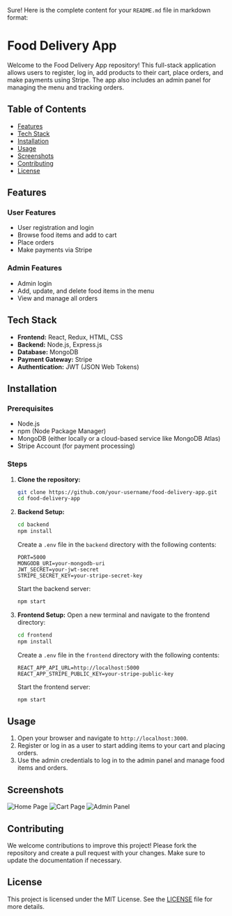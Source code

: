 Sure! Here is the complete content for your `README.md` file in markdown format:
# Food Delivery App

Welcome to the Food Delivery App repository! This full-stack application allows users to register, log in, add products to their cart, place orders, and make payments using Stripe. The app also includes an admin panel for managing the menu and tracking orders.

## Table of Contents

- [Features](#features)
- [Tech Stack](#tech-stack)
- [Installation](#installation)
- [Usage](#usage)
- [Screenshots](#screenshots)
- [Contributing](#contributing)
- [License](#license)

## Features

### User Features

- User registration and login
- Browse food items and add to cart
- Place orders
- Make payments via Stripe

### Admin Features

- Admin login
- Add, update, and delete food items in the menu
- View and manage all orders

## Tech Stack

- **Frontend:** React, Redux, HTML, CSS
- **Backend:** Node.js, Express.js
- **Database:** MongoDB
- **Payment Gateway:** Stripe
- **Authentication:** JWT (JSON Web Tokens)

## Installation

### Prerequisites

- Node.js
- npm (Node Package Manager)
- MongoDB (either locally or a cloud-based service like MongoDB Atlas)
- Stripe Account (for payment processing)

### Steps

1. **Clone the repository:**
   ```bash
   git clone https://github.com/your-username/food-delivery-app.git
   cd food-delivery-app
   ```

2. **Backend Setup:**
   ```bash
   cd backend
   npm install
   ```

   Create a `.env` file in the `backend` directory with the following contents:
   ```env
   PORT=5000
   MONGODB_URI=your-mongodb-uri
   JWT_SECRET=your-jwt-secret
   STRIPE_SECRET_KEY=your-stripe-secret-key
   ```

   Start the backend server:
   ```bash
   npm start
   ```

3. **Frontend Setup:**
   Open a new terminal and navigate to the frontend directory:
   ```bash
   cd frontend
   npm install
   ```

   Create a `.env` file in the `frontend` directory with the following contents:
   ```env
   REACT_APP_API_URL=http://localhost:5000
   REACT_APP_STRIPE_PUBLIC_KEY=your-stripe-public-key
   ```

   Start the frontend server:
   ```bash
   npm start
   ```

## Usage

1. Open your browser and navigate to `http://localhost:3000`.
2. Register or log in as a user to start adding items to your cart and placing orders.
3. Use the admin credentials to log in to the admin panel and manage food items and orders.

## Screenshots

![Home Page](screenshots/home-page.png)
![Cart Page](screenshots/cart-page.png)
![Admin Panel](screenshots/admin-panel.png)

## Contributing

We welcome contributions to improve this project! Please fork the repository and create a pull request with your changes. Make sure to update the documentation if necessary.

## License

This project is licensed under the MIT License. See the [LICENSE](LICENSE) file for more details.
